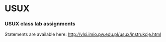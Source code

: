 # USUX
### USUX class lab assignments
Statements are available here: http://vlsi.imio.pw.edu.pl/usux/instrukcje.html
